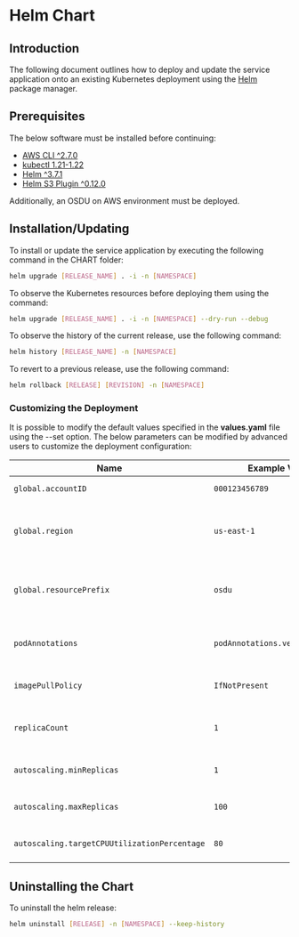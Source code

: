 # Helm Chart

## Introduction
The following document outlines how to deploy and update the service application onto an existing Kubernetes deployment using the [Helm](https://helm.sh) package manager.

## Prerequisites
The below software must be installed before continuing:
* [AWS CLI ^2.7.0](https://docs.aws.amazon.com/cli/latest/userguide/getting-started-install.html)
* [kubectl 1.21-1.22](https://kubernetes.io/docs/tasks/tools/)
* [Helm ^3.7.1](https://helm.sh/docs/intro/install/)
* [Helm S3 Plugin ^0.12.0](https://github.com/hypnoglow/helm-s3)

Additionally, an OSDU on AWS environment must be deployed.

## Installation/Updating
To install or update the service application by executing the following command in the CHART folder:

```bash
helm upgrade [RELEASE_NAME] . -i -n [NAMESPACE]
```

To observe the Kubernetes resources before deploying them using the command:
```bash
helm upgrade [RELEASE_NAME] . -i -n [NAMESPACE] --dry-run --debug
```

To observe the history of the current release, use the following command:
```bash
helm history [RELEASE_NAME] -n [NAMESPACE]
```

To revert to a previous release, use the following command:
```bash
helm rollback [RELEASE] [REVISION] -n [NAMESPACE]
```

### Customizing the Deployment
It is possible to modify the default values specified in the **values.yaml** file using the --set option. The below parameters can be modified by advanced users to customize the deployment configuration:

| Name | Example Value | Description | Type | Required |
| ---  | ------------- | ----------- | ---- | -------- |
| `global.accountID` | `000123456789` | The AWS account ID. | int | yes |
| `global.region` | `us-east-1` | The AWS region containing the OSDU deployment. | str | yes |
| `global.resourcePrefix` | `osdu` | The resource prefix of the OSDU deployment. | str | yes |
| `podAnnotations` | `podAnnotations.version=v1.0.0` | Additional annotations on the service pod | dict | no |
| `imagePullPolicy` | `IfNotPresent` | The service image pull policy | str | no |
| `replicaCount` | `1` | The number of pod replicas to be deployed | int | no |
| `autoscaling.minReplicas` | `1` | Minimum number of pod replicas | int | no |
| `autoscaling.maxReplicas` | `100` | Maximum number of pod replicas | int | no |
| `autoscaling.targetCPUUtilizationPercentage` | `80` | CPU utilization target | int | no |

## Uninstalling the Chart
To uninstall the helm release:

```bash
helm uninstall [RELEASE] -n [NAMESPACE] --keep-history
```